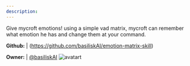 ```yaml
---
description: 
---
```

Give mycroft emotions! using a simple vad matrix, mycroft can remember what emotion he has and change them at your command.

**Github:** | (https://github.com/basiliskAI/emotion-matrix-skill)

**Owner:** | [@basiliskAI](https://github.com/basiliskAI) ![avatart](https://avatars2.githubusercontent.com/u/45342535?v=4)

